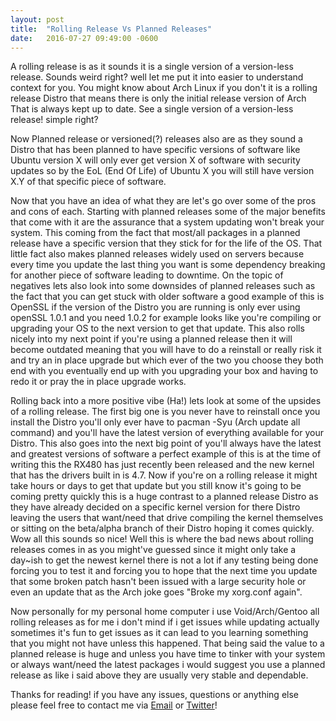 ```yaml
---
layout: post
title:  "Rolling Release Vs Planned Releases"
date:   2016-07-27 09:49:00 -0600
---
```


A rolling release is as it sounds it is a single version of a version-less release. Sounds weird right? well let me put it into easier to understand context for you. You might know about Arch Linux if you don't it is a rolling release Distro that means there is only the initial release version of Arch That is always kept up to date. See a single version of a version-less release! simple right?

Now Planned release or versioned(?) releases also are as they sound a Distro that has been planned to have specific versions of software like Ubuntu version X will only ever get version X of software with security updates so by the EoL (End Of Life) of Ubuntu X you will still have version X.Y of that specific piece of software.

Now that you have an idea of what they are let's go over some of the pros and cons of each. Starting with planned releases some of the major benefits that come with it are the assurance that a system updating won't break your system. This coming from the fact that most/all packages in a planned release have a specific version that they stick for for the life of the OS. That little fact also makes planned releases widely used on servers because every time you update the last thing you want is some dependency breaking for another piece of software leading to downtime. On the topic of negatives lets also look into some downsides of planned releases such as the fact that you can get stuck with older software a good example of this is OpenSSL if the version of the Distro you are running is only ever using openSSL 1.0.1 and you need 1.0.2 for example looks like you're compiling or upgrading your OS to the next version to get that update. This also rolls nicely into my next point if you're using a planned release then it will become outdated meaning that you will have to do a reinstall or really risk it and try an in place upgrade but which ever of the two you choose they both end with you eventually end up with you upgrading your box and having to redo it or pray the in place upgrade works.

Rolling back into a more positive vibe (Ha!) lets look at some of the upsides of a rolling release. The first big one is you never have to reinstall once you install the Distro you'll only ever have to pacman -Syu (Arch update all command) and you'll have the latest version of everything available for your Distro. This also goes into the next big point of you'll always have the latest and greatest versions of software a perfect example of this is at the time of writing this the RX480 has just recently been released and the new kernel that has the drivers built in is 4.7. Now if you're on a rolling release it might take hours or days to get that update but you still know it's going to be coming pretty quickly this is a huge contrast to a planned release Distro as they have already decided on a specific kernel version for there Distro leaving the users that want/need that drive compiling the kernel themselves or sitting on the beta/alpha branch of their Distro hoping it comes quickly. Wow all this sounds so nice! Well this is where the bad news about rolling releases comes in as you might've guessed since it might only take a day~ish to get the newest kernel there is not a lot if any testing being done forcing you to test it and forcing you to hope that the next time you update that some broken patch hasn't been issued with a large security hole or even an update that as the Arch joke goes "Broke my xorg.conf again".

Now personally for my personal home computer i use Void/Arch/Gentoo all rolling releases as for me i don't mind if i get issues while updating actually sometimes it's fun to get issues as it can lead to you learning something that you might not have unless this happened. That being said the value to a planned release is huge and unless you have time to tinker with your system or always want/need the latest packages i would suggest you use a planned release as like i said above they are usually very stable and dependable.

Thanks for reading! if you have any issues, questions or anything else please feel free to contact me via [Email](mailto:blog@boops.me) or [Twitter](https://twitter.com/Sir_Boops)!
